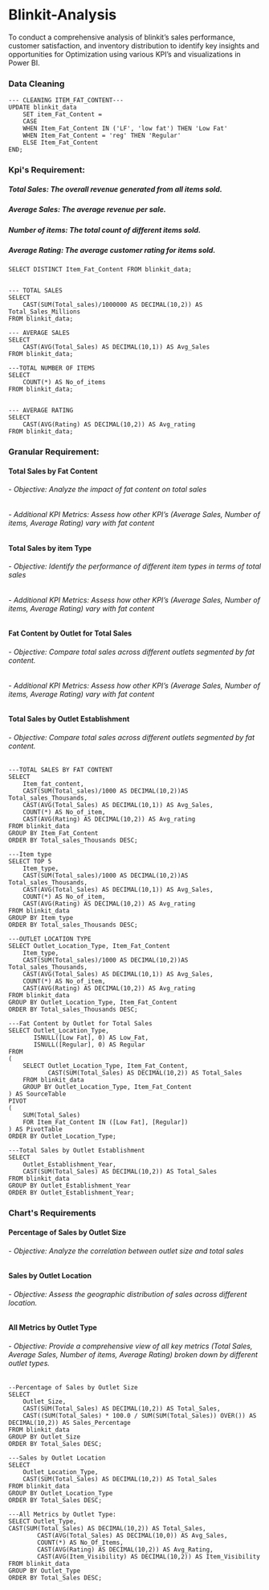 # Blinkit-Analysis
To conduct a comprehensive analysis of blinkit’s sales performance, customer satisfaction, and inventory distribution to identify key insights and opportunities for Optimization using various KPI’s and visualizations in Power BI.

### Data Cleaning
````
--- CLEANING ITEM_FAT_CONTENT---
UPDATE blinkit_data
    SET item_Fat_Content = 
	CASE
	WHEN Item_Fat_Content IN ('LF', 'low fat') THEN 'Low Fat'
	WHEN Item_Fat_Content = 'reg' THEN 'Regular'
	ELSE Item_Fat_Content
END;
````
### Kpi's Requirement:
##### Total Sales: The overall revenue generated from all items sold.
##### Average Sales: The average revenue per sale.
##### Number of items: The total count of different items sold.
##### Average Rating: The average customer rating for items sold.

````---TO CHECK THE CLEAN DATA
SELECT DISTINCT Item_Fat_Content FROM blinkit_data;


--- TOTAL SALES
SELECT 
	CAST(SUM(Total_sales)/1000000 AS DECIMAL(10,2)) AS Total_Sales_Millions
FROM blinkit_data;

--- AVERAGE SALES
SELECT 
	CAST(AVG(Total_Sales) AS DECIMAL(10,1)) AS Avg_Sales
FROM blinkit_data;

---TOTAL NUMBER OF ITEMS
SELECT
	COUNT(*) AS No_of_items
FROM blinkit_data;


--- AVERAGE RATING
SELECT 
	CAST(AVG(Rating) AS DECIMAL(10,2)) AS Avg_rating
FROM blinkit_data;
````
### Granular Requirement:
#### Total Sales by Fat Content
###### - Objective: Analyze the impact of fat content on total sales
###### - Additional KPI Metrics: Assess how other KPI’s (Average Sales, Number of items, Average Rating) vary with fat content

#### Total Sales by item Type
###### - Objective: Identify the performance of different item types in terms of total sales
###### - Additional KPI Metrics: Assess how other KPI’s (Average Sales, Number of items, Average Rating) vary with fat content
#### Fat Content by Outlet for Total Sales
###### - Objective: Compare total sales across different outlets segmented by fat content.
###### - Additional KPI Metrics: Assess how other KPI’s (Average Sales, Number of items, Average Rating) vary with fat content                      
#### Total Sales by Outlet Establishment
###### - Objective: Compare total sales across different outlets segmented by fat content.

````
---TOTAL SALES BY FAT CONTENT
SELECT 
	Item_fat_content, 
	CAST(SUM(Total_sales)/1000 AS DECIMAL(10,2))AS Total_sales_Thousands,
	CAST(AVG(Total_Sales) AS DECIMAL(10,1)) AS Avg_Sales,
	COUNT(*) AS No_of_item,
	CAST(AVG(Rating) AS DECIMAL(10,2)) AS Avg_rating
FROM blinkit_data
GROUP BY Item_Fat_Content
ORDER BY Total_sales_Thousands DESC;

---Item type
SELECT TOP 5
	Item_type, 
	CAST(SUM(Total_sales)/1000 AS DECIMAL(10,2))AS Total_sales_Thousands,
	CAST(AVG(Total_Sales) AS DECIMAL(10,1)) AS Avg_Sales,
	COUNT(*) AS No_of_item,
	CAST(AVG(Rating) AS DECIMAL(10,2)) AS Avg_rating
FROM blinkit_data
GROUP BY Item_type
ORDER BY Total_sales_Thousands DESC;

---OUTLET LOCATION TYPE
SELECT Outlet_Location_Type, Item_Fat_Content
	Item_type, 
	CAST(SUM(Total_sales)/1000 AS DECIMAL(10,2))AS Total_sales_Thousands,
	CAST(AVG(Total_Sales) AS DECIMAL(10,1)) AS Avg_Sales,
	COUNT(*) AS No_of_item,
	CAST(AVG(Rating) AS DECIMAL(10,2)) AS Avg_rating
FROM blinkit_data
GROUP BY Outlet_Location_Type, Item_Fat_Content
ORDER BY Total_sales_Thousands DESC;

---Fat Content by Outlet for Total Sales
SELECT Outlet_Location_Type, 
       ISNULL([Low Fat], 0) AS Low_Fat, 
       ISNULL([Regular], 0) AS Regular
FROM 
(
    SELECT Outlet_Location_Type, Item_Fat_Content, 
           CAST(SUM(Total_Sales) AS DECIMAL(10,2)) AS Total_Sales
    FROM blinkit_data
    GROUP BY Outlet_Location_Type, Item_Fat_Content
) AS SourceTable
PIVOT 
(
    SUM(Total_Sales) 
    FOR Item_Fat_Content IN ([Low Fat], [Regular])
) AS PivotTable
ORDER BY Outlet_Location_Type;

---Total Sales by Outlet Establishment
SELECT 
	Outlet_Establishment_Year, 
	CAST(SUM(Total_Sales) AS DECIMAL(10,2)) AS Total_Sales
FROM blinkit_data
GROUP BY Outlet_Establishment_Year
ORDER BY Outlet_Establishment_Year;
````
### Chart's Requirements
#### Percentage of Sales by Outlet Size
###### - Objective: Analyze the correlation between outlet size and total sales
#### Sales by Outlet Location
###### - Objective: Assess the geographic distribution of sales across different location.
#### All Metrics by Outlet Type
###### - Objective: Provide a comprehensive view of all key metrics (Total Sales, Average Sales, Number of items, Average Rating) broken down by different outlet types.

```` 
--Percentage of Sales by Outlet Size
SELECT 
    Outlet_Size, 
    CAST(SUM(Total_Sales) AS DECIMAL(10,2)) AS Total_Sales,
    CAST((SUM(Total_Sales) * 100.0 / SUM(SUM(Total_Sales)) OVER()) AS DECIMAL(10,2)) AS Sales_Percentage
FROM blinkit_data
GROUP BY Outlet_Size
ORDER BY Total_Sales DESC;

---Sales by Outlet Location
SELECT 
	Outlet_Location_Type, 
	CAST(SUM(Total_Sales) AS DECIMAL(10,2)) AS Total_Sales
FROM blinkit_data
GROUP BY Outlet_Location_Type
ORDER BY Total_Sales DESC;

---All Metrics by Outlet Type:
SELECT Outlet_Type, 
CAST(SUM(Total_Sales) AS DECIMAL(10,2)) AS Total_Sales,
		CAST(AVG(Total_Sales) AS DECIMAL(10,0)) AS Avg_Sales,
		COUNT(*) AS No_Of_Items,
		CAST(AVG(Rating) AS DECIMAL(10,2)) AS Avg_Rating,
		CAST(AVG(Item_Visibility) AS DECIMAL(10,2)) AS Item_Visibility
FROM blinkit_data
GROUP BY Outlet_Type
ORDER BY Total_Sales DESC;


````

                              
                  










